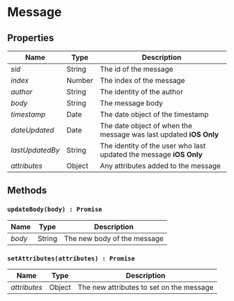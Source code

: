 # Message

## Properties
|Name |Type |Description |
|--- |--- |--- |
|*sid*|String|The id of the message
|*index*|Number|The index of the message
|*author*|String|The identity of the author
|*body*|String|The message body
|*timestamp*|Date|The date object of the timestamp
|*dateUpdated*|Date|The date object of when the message was last updated **iOS Only**
|*lastUpdatedBy*|String|The identity of the user who last updated the message **iOS Only**
|*attributes*|Object|Any attributes added to the message

## Methods

### `updateBody(body) : Promise`
|Name |Type |Description |
|--- |--- |--- |
|*body*|String|The new body of the message

### `setAttributes(attributes) : Promise`
|Name |Type |Description |
|--- |--- |--- |
|*attributes*|Object|The new attributes to set on the message

